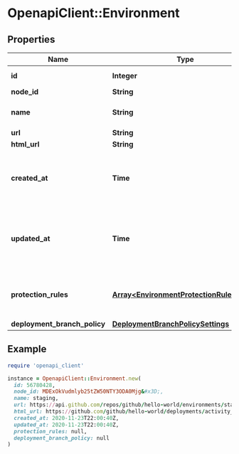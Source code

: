 # OpenapiClient::Environment

## Properties

| Name | Type | Description | Notes |
| ---- | ---- | ----------- | ----- |
| **id** | **Integer** | The id of the environment. |  |
| **node_id** | **String** |  |  |
| **name** | **String** | The name of the environment. |  |
| **url** | **String** |  |  |
| **html_url** | **String** |  |  |
| **created_at** | **Time** | The time that the environment was created, in ISO 8601 format. |  |
| **updated_at** | **Time** | The time that the environment was last updated, in ISO 8601 format. |  |
| **protection_rules** | [**Array&lt;EnvironmentProtectionRulesInner&gt;**](EnvironmentProtectionRulesInner.md) | Built-in deployment protection rules for the environment. | [optional] |
| **deployment_branch_policy** | [**DeploymentBranchPolicySettings**](DeploymentBranchPolicySettings.md) |  | [optional] |

## Example

```ruby
require 'openapi_client'

instance = OpenapiClient::Environment.new(
  id: 56780428,
  node_id: MDExOkVudmlyb25tZW50NTY3ODA0Mjg&#x3D;,
  name: staging,
  url: https://api.github.com/repos/github/hello-world/environments/staging,
  html_url: https://github.com/github/hello-world/deployments/activity_log?environments_filter&#x3D;staging,
  created_at: 2020-11-23T22:00:40Z,
  updated_at: 2020-11-23T22:00:40Z,
  protection_rules: null,
  deployment_branch_policy: null
)
```

